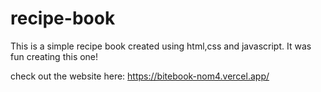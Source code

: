 # recipe-book

This is a simple recipe book created using html,css and javascript.
It was fun creating this one!

check out the website here: https://bitebook-nom4.vercel.app/
